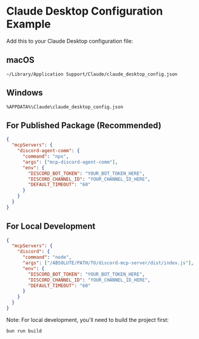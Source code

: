 # Claude Desktop Configuration Example

Add this to your Claude Desktop configuration file:

## macOS
`~/Library/Application Support/Claude/claude_desktop_config.json`

## Windows
`%APPDATA%\Claude\claude_desktop_config.json`

## For Published Package (Recommended)

```json
{
  "mcpServers": {
    "discord-agent-comm": {
      "command": "npx",
      "args": ["mcp-discord-agent-comm"],
      "env": {
        "DISCORD_BOT_TOKEN": "YOUR_BOT_TOKEN_HERE",
        "DISCORD_CHANNEL_ID": "YOUR_CHANNEL_ID_HERE",
        "DEFAULT_TIMEOUT": "60"
      }
    }
  }
}
```

## For Local Development

```json
{
  "mcpServers": {
    "discord": {
      "command": "node",
      "args": ["/ABSOLUTE/PATH/TO/discord-mcp-server/dist/index.js"],
      "env": {
        "DISCORD_BOT_TOKEN": "YOUR_BOT_TOKEN_HERE",
        "DISCORD_CHANNEL_ID": "YOUR_CHANNEL_ID_HERE",
        "DEFAULT_TIMEOUT": "60"
      }
    }
  }
}
```

Note: For local development, you'll need to build the project first:
```bash
bun run build
```
